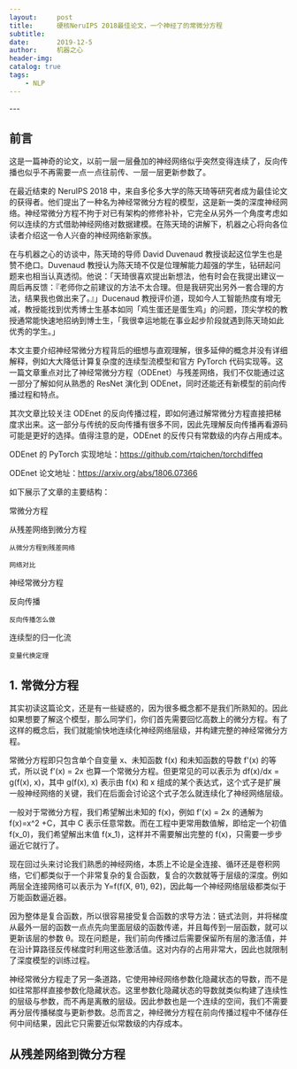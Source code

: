 ```yaml
---
layout:     post
title:      硬核NeruIPS 2018最佳论文，一个神经了的常微分方程
subtitle:   
date:       2019-12-5
author:     机器之心
header-img: 
catalog: true
tags:
    - NLP
---
```

<p id = "build"></p>
---

## 前言
这是一篇神奇的论文，以前一层一层叠加的神经网络似乎突然变得连续了，反向传播也似乎不再需要一点一点往前传、一层一层更新参数了。

在最近结束的 NeruIPS 2018 中，来自多伦多大学的陈天琦等研究者成为最佳论文的获得者。他们提出了一种名为神经常微分方程的模型，这是新一类的深度神经网络。神经常微分方程不拘于对已有架构的修修补补，它完全从另外一个角度考虑如何以连续的方式借助神经网络对数据建模。在陈天琦的讲解下，机器之心将向各位读者介绍这一令人兴奋的神经网络新家族。



在与机器之心的访谈中，陈天琦的导师 David Duvenaud 教授谈起这位学生也是赞不绝口。Duvenaud 教授认为陈天琦不仅是位理解能力超强的学生，钻研起问题来也相当认真透彻。他说：「天琦很喜欢提出新想法，他有时会在我提出建议一周后再反馈：『老师你之前建议的方法不太合理。但是我研究出另外一套合理的方法，结果我也做出来了。』」Ducenaud 教授评价道，现如今人工智能热度有增无减，教授能找到优秀博士生基本如同「鸡生蛋还是蛋生鸡」的问题，顶尖学校的教授通常能快速地招纳到博士生，「我很幸运地能在事业起步阶段就遇到陈天琦如此优秀的学生。」



本文主要介绍神经常微分方程背后的细想与直观理解，很多延伸的概念并没有详细解释，例如大大降低计算复杂度的连续型流模型和官方 PyTorch 代码实现等。这一篇文章重点对比了神经常微分方程（ODEnet）与残差网络，我们不仅能通过这一部分了解如何从熟悉的 ResNet 演化到 ODEnet，同时还能还有新模型的前向传播过程和特点。



其次文章比较关注 ODEnet 的反向传播过程，即如何通过解常微分方程直接把梯度求出来。这一部分与传统的反向传播有很多不同，因此先理解反向传播再看源码可能是更好的选择。值得注意的是，ODEnet 的反传只有常数级的内存占用成本。



ODEnet 的 PyTorch 实现地址：https://github.com/rtqichen/torchdiffeq

ODEnet 论文地址：https://arxiv.org/abs/1806.07366



如下展示了文章的主要结构：



常微分方程

从残差网络到微分方程

    从微分方程到残差网络

    网络对比

神经常微分方程

   反向传播

    反向传播怎么做

连续型的归一化流

    变量代换定理



## 1. 常微分方程



其实初读这篇论文，还是有一些疑惑的，因为很多概念都不是我们所熟知的。因此如果想要了解这个模型，那么同学们，你们首先需要回忆高数上的微分方程。有了这样的概念后，我们就能愉快地连续化神经网络层级，并构建完整的神经常微分方程。



常微分方程即只包含单个自变量 x、未知函数 f(x) 和未知函数的导数 f'(x) 的等式，所以说 f'(x) = 2x 也算一个常微分方程。但更常见的可以表示为 df(x)/dx = g(f(x), x)，其中 g(f(x), x) 表示由 f(x) 和 x 组成的某个表达式，这个式子是扩展一般神经网络的关键，我们在后面会讨论这个式子怎么就连续化了神经网络层级。



一般对于常微分方程，我们希望解出未知的 f(x)，例如 f'(x) = 2x 的通解为 f(x)=x^2 +C，其中 C 表示任意常数。而在工程中更常用数值解，即给定一个初值 f(x_0)，我们希望解出末值 f(x_1)，这样并不需要解出完整的 f(x)，只需要一步步逼近它就行了。



现在回过头来讨论我们熟悉的神经网络，本质上不论是全连接、循环还是卷积网络，它们都类似于一个非常复杂的复合函数，复合的次数就等于层级的深度。例如两层全连接网络可以表示为 Y=f(f(X, θ1), θ2)，因此每一个神经网络层级都类似于万能函数逼近器。



因为整体是复合函数，所以很容易接受复合函数的求导方法：链式法则，并将梯度从最外一层的函数一点点先向里面层级的函数传递，并且每传到一层函数，就可以更新该层的参数 θ。现在问题是，我们前向传播过后需要保留所有层的激活值，并在沿计算路径反传梯度时利用这些激活值。这对内存的占用非常大，因此也就限制了深度模型的训练过程。



神经常微分方程走了另一条道路，它使用神经网络参数化隐藏状态的导数，而不是如往常那样直接参数化隐藏状态。这里参数化隐藏状态的导数就类似构建了连续性的层级与参数，而不再是离散的层级。因此参数也是一个连续的空间，我们不需要再分层传播梯度与更新参数。总而言之，神经微分方程在前向传播过程中不储存任何中间结果，因此它只需要近似常数级的内存成本。

## 从残差网络到微分方程